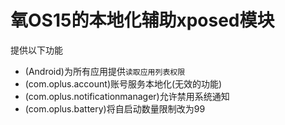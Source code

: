 # 氧OS15的本地化辅助xposed模块

提供以下功能
- (Android)为所有应用提供`读取应用列表权限`
- (com.oplus.account)账号服务本地化(无效的功能)
- (com.oplus.notificationmanager)允许禁用系统通知
- (com.oplus.battery)将自启动数量限制改为99
